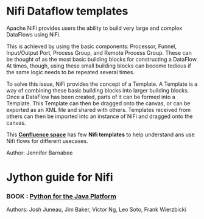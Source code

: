 # Nifi Dataflow templates

Apache NiFi provides users the ability to build very large and complex DataFlows using NiFi. 

This is achieved by using the basic components: Processor, Funnel, Input/Output Port, Process Group, and Remote Process Group. These can be thought of as the most basic building blocks for constructing a DataFlow. At times, though, using these small building blocks can become tedious if the same logic needs to be repeated several times. 

To solve this issue, NiFi provides the concept of a Template. A Template is a way of combining these basic building blocks into larger building blocks. Once a DataFlow has been created, parts of it can be formed into a Template. This Template can then be dragged onto the canvas, or can be exported as an XML file and shared with others. Templates received from others can then be imported into an instance of NiFi and dragged onto the canvas.


This [**Confluence space**](https://cwiki.apache.org/confluence/display/NIFI/Example+Dataflow+Templates) has few **Nifi templates** to help understand ans use Nifi flows for different usecases.

Author: Jennifer Barnabee

# Jython guide for Nifi 
### BOOK : [Python for the Java Platform](https://jython.readthedocs.io/en/latest/)
Authors:	Josh Juneau, Jim Baker, Victor Ng, Leo Soto, Frank Wierzbicki